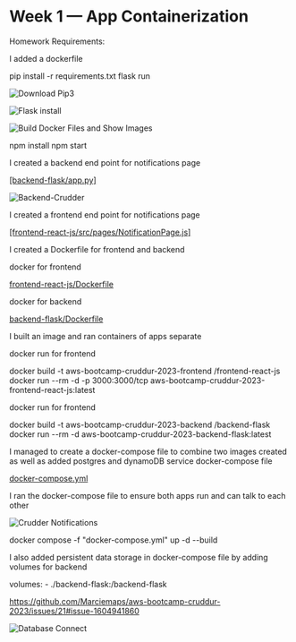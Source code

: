 # Week 1 — App Containerization

Homework Requirements:

I added a dockerfile

pip install -r requirements.txt
flask run

![Download Pip3](https://user-images.githubusercontent.com/95619710/222173436-78907378-09f2-49e4-915b-1c15b4df719a.png)


![Flask install](https://user-images.githubusercontent.com/95619710/222173535-4d6b0ce5-fea5-4656-9d48-ef573a2f60f6.png)


![Build Docker Files and Show Images](https://user-images.githubusercontent.com/95619710/222173670-47941497-08ff-4535-b647-11336374b26d.png)


npm install
npm start


I created a backend end point for notifications page

[[backend-flask/app.py]](https://github.com/Marciemaps/aws-bootcamp-cruddur-2023/blob/main/backend-flask/app.py)

![Backend-Crudder](https://user-images.githubusercontent.com/95619710/222173874-819e6b72-6192-4fda-bbb5-7f50c0d8d896.png)


I created a frontend end point for notifications page

[[frontend-react-js/src/pages/NotificationPage.js]](https://github.com/Marciemaps/aws-bootcamp-cruddur-2023/blob/main/frontend-react-js/src/pages/NotificationsFeedPage.js)


I created a Dockerfile for frontend and backend

docker for frontend

[frontend-react-js/Dockerfile](https://github.com/Marciemaps/aws-bootcamp-cruddur-2023/blob/main/frontend-react-js/Dockerfile)

docker for backend

[backend-flask/Dockerfile](https://github.com/Marciemaps/aws-bootcamp-cruddur-2023/blob/main/backend-flask/Dockerfile)

I built an image and ran containers of apps separate

docker run for frontend

docker build -t aws-bootcamp-cruddur-2023-frontend /frontend-react-js
docker run --rm -d -p 3000:3000/tcp aws-bootcamp-cruddur-2023-frontend-react-js:latest

docker run for frontend

docker build -t aws-bootcamp-cruddur-2023-backend /backend-flask
docker run --rm -d  aws-bootcamp-cruddur-2023-backend-flask:latest

I managed to create a docker-compose file to combine two images created as well as added postgres and dynamoDB service docker-compose file

[docker-compose.yml](https://github.com/Marciemaps/aws-bootcamp-cruddur-2023/blob/main/docker-compose.yml)

I ran the docker-compose file to ensure both apps run and can talk to each other

![Crudder Notifications](https://user-images.githubusercontent.com/95619710/222174056-19d85c4c-cb2e-4390-8648-816480084843.png)


docker compose -f "docker-compose.yml" up -d --build 


I also added persistent data storage in docker-compose file by adding volumes for backend

volumes:
      - ./backend-flask:/backend-flask

https://github.com/Marciemaps/aws-bootcamp-cruddur-2023/issues/21#issue-1604941860    

![Database Connect](https://user-images.githubusercontent.com/95619710/222174117-9e560d54-8024-4f56-9e85-150e07bea057.png)

      
